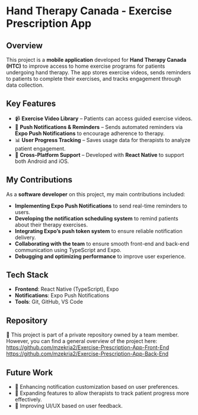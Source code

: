 # Hand Therapy Canada - Exercise Prescription App

## Overview
This project is a **mobile application** developed for **Hand Therapy Canada (HTC)** to improve access to home exercise programs for patients undergoing hand therapy. The app stores exercise videos, sends reminders to patients to complete their exercises, and tracks engagement through data collection.

## Key Features
- 📹 **Exercise Video Library** – Patients can access guided exercise videos.
- 🔔 **Push Notifications & Reminders** – Sends automated reminders via **Expo Push Notifications** to encourage adherence to therapy.
- 📊 **User Progress Tracking** – Saves usage data for therapists to analyze patient engagement.
- 🔄 **Cross-Platform Support** – Developed with **React Native** to support both Android and iOS.

## My Contributions
As a **software developer** on this project, my main contributions included:
- **Implementing Expo Push Notifications** to send real-time reminders to users.
- **Developing the notification scheduling system** to remind patients about their therapy exercises.
- **Integrating Expo’s push token system** to ensure reliable notification delivery.
- **Collaborating with the team** to ensure smooth front-end and back-end communication using TypeScript and Expo.
- **Debugging and optimizing performance** to improve user experience.

## Tech Stack
- **Frontend**: React Native (TypeScript), Expo
- **Notifications**: Expo Push Notifications
- **Tools**: Git, GitHub, VS Code

## Repository
🔗 This project is part of a private repository owned by a team member. However, you can find a general overview of the project here: <br>
https://github.com/mzekria2/Exercise-Prescription-App-Front-End <br>
https://github.com/mzekria2/Exercise-Prescription-App-Back-End


## Future Work
- 📌 Enhancing notification customization based on user preferences.
- 🏥 Expanding features to allow therapists to track patient progress more effectively.
- 📱 Improving UI/UX based on user feedback.
